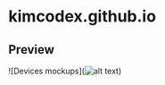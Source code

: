 # kimcodex.github.io

Preview
-----

![Devices mockups](![alt text](https://raw.githubusercontent.com/username/projectname/branch/path/to/img.png))

